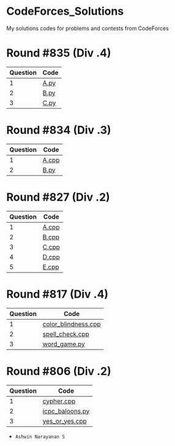 # CodeForces_Solutions
My solutions codes for problems and contests from CodeForces

# Round #835 (Div .4)

| Question | Code |
| -------- | ---- |
| 1 | [A.py](https://github.com/Ashrockzzz2003/CodeForces_Solutions/blob/main/Round%20%23835%20(Div%20.4)/A.py "A.py") |
| 2 | [B.py](https://github.com/Ashrockzzz2003/CodeForces_Solutions/blob/main/Round%20%23835%20(Div%20.4)/B.py "B.py") |
| 3 | [C.py](https://github.com/Ashrockzzz2003/CodeForces_Solutions/blob/main/Round%20%23835%20(Div%20.4)/C.py "C.py") |

# Round #834 (Div .3)

| Question | Code |
| -------- | ---- |
| 1 | [A.cpp](https://github.com/Ashrockzzz2003/CodeForces_Solutions/blob/main/Round%20%23834%20(Div%20.4)/A.cpp "A.cpp") |
| 2 | [B.py](https://github.com/Ashrockzzz2003/CodeForces_Solutions/blob/main/Round%20%23834%20(Div%20.4)/B.py "B.py") |

# Round #827 (Div .2)

| Question | Code |
| -------- | ---- |
| 1 | [A.cpp](https://github.com/Ashrockzzz2003/CodeForces_Solutions/blob/main/Round%20%23827%20(Div%20.4)/A.cpp "A.cpp") |
| 2 | [B.cpp](https://github.com/Ashrockzzz2003/CodeForces_Solutions/blob/main/Round%20%23827%20(Div%20.4)/B.cpp "B.cpp") |
| 3 | [C.cpp](https://github.com/Ashrockzzz2003/CodeForces_Solutions/blob/main/Round%20%23827%20(Div%20.4)/C.cpp "C.cpp") |
| 4 | [D.cpp](https://github.com/Ashrockzzz2003/CodeForces_Solutions/blob/main/Round%20%23827%20(Div%20.4)/D.cpp "D.cpp") |
| 5 | [E.cpp](https://github.com/Ashrockzzz2003/CodeForces_Solutions/blob/main/Round%20%23827%20(Div%20.4)/E.cpp "E.cpp") |

# Round #817 (Div .4)
 
| Question | Code |
| - | ---- |
| 1 | <a href="https://github.com/Ashrockzzz2003/CodeForces_Solutions/blob/main/Round%20%23817%20(Div%20.4)/color_blindness.cpp">color_blindness.cpp</a> |
| 2 | <a href="https://github.com/Ashrockzzz2003/CodeForces_Solutions/blob/main/Round%20%23817%20(Div%20.4)/spell_check.cpp">spell_check.cpp</a> |
| 3 | <a href="https://github.com/Ashrockzzz2003/CodeForces_Solutions/blob/main/Round%20%23817%20(Div%20.4)/word_game.py">word_game.py</a> |

# Round #806 (Div .2)

| Question | Code |
| - | ---- |
| 1 | [cypher.cpp](https://github.com/Ashrockzzz2003/CodeForces_Solutions/blob/main/Round%20%23806%20(Div%20.4)/cypher.cpp) |
| 2 | [icpc_baloons.py](https://github.com/Ashrockzzz2003/CodeForces_Solutions/blob/main/Round%20%23806%20(Div%20.4)/icpc_baloons.py) |
| 3 | [yes_or_yes.cpp](https://github.com/Ashrockzzz2003/CodeForces_Solutions/blob/main/Round%20%23806%20(Div%20.4)/yes_or_yes.cpp)

- `Ashwin Narayanan S`
